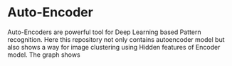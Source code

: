 # Auto-Encoder
Auto-Encoders are powerful tool for Deep Learning based Pattern recognition. Here this repository not only contains autoencoder model but also shows a way for image clustering using Hidden features of Encoder model. The graph shows 
